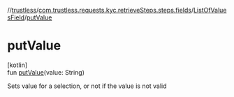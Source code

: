 //[trustless](../../../index.md)/[com.trustless.requests.kyc.retrieveSteps.steps.fields](../index.md)/[ListOfValuesField](index.md)/[putValue](put-value.md)

# putValue

[kotlin]\
fun [putValue](put-value.md)(value: String)

Sets value for a selection, or not if the value is not valid
